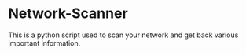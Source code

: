 # Network-Scanner
This is a python script used to scan your network and get back various important information. 
